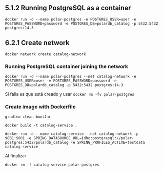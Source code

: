 ## 5.1.2 Running PostgreSQL as a container

```
docker run -d --name polar-postgres -e POSTGRES_USER=user -e POSTGRES_PASSWORD=password -e POSTGRES_DB=polardb_catalog -p 5432:5432 postgres:14.3
```

## 6.2.1 Create network

```
docker network create catalog-network
```

### Running PostgreSQL container joining the network

```
docker run -d --name polar-postgres --net catalog-network -e POSTGRES_USER=user -e POSTGRES_PASSWORD=password -e POSTGRES_DB=polardb_catalog -p 5432:5432 postgres:14.3
```

Si falla es que está creado y usar `docker rm -fv polar-postgres`

### Create image with Dockerfile

```
gradlew clean bootJar

docker build -t catalog-service .

docker run -d --name catalog-service --net catalog-network -p 9001:9001 -e SPRING_DATASOURCE_URL=jdbc:postgresql://polar-postgres:5432/polardb_catalog -e SPRING_PROFILES_ACTIVE=testdata catalog-service
```

Al finalizar

```
docker rm -f catalog-service polar-postgres

```
